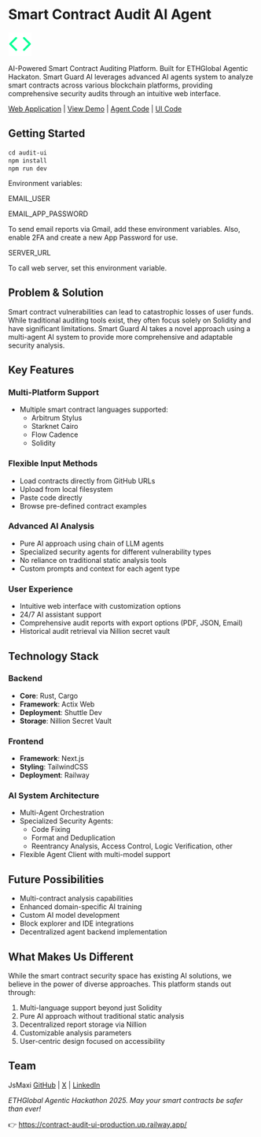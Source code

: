 # Smart Contract Audit AI Agent

![Logo](./logo.svg)

AI-Powered Smart Contract Auditing Platform. Built for ETHGlobal Agentic Hackaton. Smart Guard AI leverages advanced AI agents system to analyze smart contracts across various blockchain platforms, providing comprehensive security audits through an intuitive web interface.

[Web Application](https://contract-audit-ui-production.up.railway.app/) | [View Demo](/) | [Agent Code](https://github.com/jsmaxi/contract-audit-agent) | [UI Code](https://github.com/jsmaxi/contract-audit-ui)

## Getting Started

```console
cd audit-ui
npm install
npm run dev
```

Environment variables:

EMAIL_USER

EMAIL_APP_PASSWORD

To send email reports via Gmail, add these environment variables. Also, enable 2FA and create a new App Password for use.

SERVER_URL

To call web server, set this environment variable.

## Problem & Solution

Smart contract vulnerabilities can lead to catastrophic losses of user funds. While traditional auditing tools exist, they often focus solely on Solidity and have significant limitations. Smart Guard AI takes a novel approach using a multi-agent AI system to provide more comprehensive and adaptable security analysis.

## Key Features

### Multi-Platform Support
- Multiple smart contract languages supported:
  - Arbitrum Stylus
  - Starknet Cairo
  - Flow Cadence
  - Solidity

### Flexible Input Methods
- Load contracts directly from GitHub URLs
- Upload from local filesystem
- Paste code directly
- Browse pre-defined contract examples

### Advanced AI Analysis
- Pure AI approach using chain of LLM agents
- Specialized security agents for different vulnerability types
- No reliance on traditional static analysis tools
- Custom prompts and context for each agent type

### User Experience
- Intuitive web interface with customization options
- 24/7 AI assistant support
- Comprehensive audit reports with export options (PDF, JSON, Email)
- Historical audit retrieval via Nillion secret vault

## Technology Stack

### Backend
- **Core**: Rust, Cargo
- **Framework**: Actix Web
- **Deployment**: Shuttle Dev
- **Storage**: Nillion Secret Vault

### Frontend
- **Framework**: Next.js
- **Styling**: TailwindCSS
- **Deployment**: Railway

### AI System Architecture
- Multi-Agent Orchestration
- Specialized Security Agents:
  - Code Fixing
  - Format and Deduplication
  - Reentrancy Analysis, Access Control, Logic Verification, other
- Flexible Agent Client with multi-model support

## Future Possibilities
- Multi-contract analysis capabilities
- Enhanced domain-specific AI training
- Custom AI model development
- Block explorer and IDE integrations
- Decentralized agent backend implementation

## What Makes Us Different
While the smart contract security space has existing AI solutions, we believe in the power of diverse approaches. This platform stands out through:
1. Multi-language support beyond just Solidity
2. Pure AI approach without traditional static analysis
3. Decentralized report storage via Nillion
4. Customizable analysis parameters
5. User-centric design focused on accessibility

## Team
JsMaxi
[GitHub](https://github.com/jsmaxi) | [X](https://x.com/jsmaxi666) | [LinkedIn](https://www.linkedin.com/in/j-s-4b489a32b/)

*ETHGlobal Agentic Hackathon 2025. May your smart contracts be safer than ever!*

👉 https://contract-audit-ui-production.up.railway.app/
